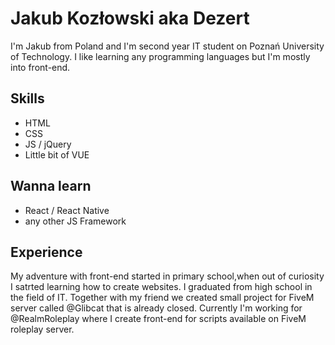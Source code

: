 # Jakub Kozłowski aka Dezert
I'm Jakub from Poland and I'm second year IT student on Poznań University of Technology. I like learning any programming languages but I'm mostly into front-end.

## Skills
* HTML
* CSS
* JS / jQuery
* Little bit of VUE

## Wanna learn
* React / React Native
* any other JS Framework

## Experience
My adventure with front-end started in primary school,when out of curiosity I satrted learning how to create websites.
I graduated from high school in the field of IT.
Together with my friend we created small project for FiveM server called @Glibcat that is already closed.
Currently I'm working for @RealmRoleplay where I create front-end for scripts available on FiveM roleplay server.
